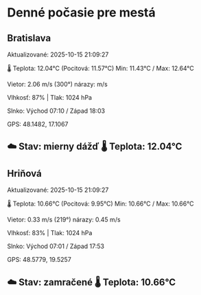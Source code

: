 ﻿# Denné počasie pre mestá

## Bratislava
Aktualizované: 2025-10-15 21:09:27

🌡️ Teplota: 12.04°C 
(Pocitová: 11.57°C)
Min: 11.43°C / Max: 12.64°C

Vietor: 2.06 m/s    (300°) 
nárazy:  m/s

Vlhkosť: 87% | Tlak: 1024 hPa

Slnko: Východ 07:10 / Západ 18:03

GPS: 48.1482, 17.1067

☁️ Stav: mierny dážď        🌡️ Teplota: 12.04°C
---

## Hriňová
Aktualizované: 2025-10-15 21:09:27

🌡️ Teplota: 10.66°C 
(Pocitová: 9.95°C)
Min: 10.66°C / Max: 10.66°C

Vietor: 0.33 m/s (219°)
nárazy: 0.45 m/s

Vlhkosť: 83% | Tlak: 1024 hPa

Slnko: Východ 07:01 / Západ 17:53

GPS: 48.5779, 19.5257

☁️ Stav: zamračené        🌡️ Teplota: 10.66°C
---
